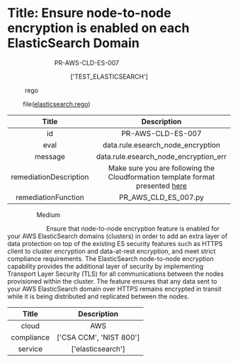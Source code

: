 



# Title: Ensure node-to-node encryption is enabled on each ElasticSearch Domain


***<font color="white">Master Test Id:</font>*** PR-AWS-CLD-ES-007

***<font color="white">Master Snapshot Id:</font>*** ['TEST_ELASTICSEARCH']

***<font color="white">type:</font>*** rego

***<font color="white">rule:</font>*** file([elasticsearch.rego])  
  
  
  
  

|Title|Description|
| :---: | :---: |
|id|PR-AWS-CLD-ES-007|
|eval|data.rule.esearch_node_encryption|
|message|data.rule.esearch_node_encryption_err|
|remediationDescription|Make sure you are following the Cloudformation template format presented <a href='https://docs.aws.amazon.com/AWSCloudFormation/latest/UserGuide/aws-resource-elasticsearch-domain.html#cfn-elasticsearch-domain-nodetonodeencryptionoptions' target='_blank'>here</a>|
|remediationFunction|PR_AWS_CLD_ES_007.py|


***<font color="white">Severity:</font>*** Medium

***<font color="white">Description:</font>*** Ensure that node-to-node encryption feature is enabled for your AWS ElasticSearch domains (clusters) in order to add an extra layer of data protection on top of the existing ES security features such as HTTPS client to cluster encryption and data-at-rest encryption, and meet strict compliance requirements. The ElasticSearch node-to-node encryption capability provides the additional layer of security by implementing Transport Layer Security (TLS) for all communications between the nodes provisioned within the cluster. The feature ensures that any data sent to your AWS ElasticSearch domain over HTTPS remains encrypted in transit while it is being distributed and replicated between the nodes.  
  
  

|Title|Description|
| :---: | :---: |
|cloud|AWS|
|compliance|['CSA CCM', 'NIST 800']|
|service|['elasticsearch']|



[elasticsearch.rego]: https://github.com/prancer-io/prancer-compliance-test/tree/master/aws/cloud/elasticsearch.rego
